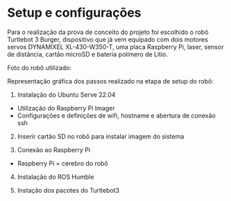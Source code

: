 # Setup e configurações

Para o realização da prova de conceito do projeto foi escolhido o robô Turtlebot 3 Burger, dispositivo que já vem equipado com dois motores servos DYNAMIXEL XL-430-W350-T, uma placa Raspberry Pi, laser, sensor de distância, cartão microSD e bateria polímero de Lítio. 

Foto do robô utilizado:



Representação gráfica dos passos realizado na etapa de setup do robô:


1. Instalação do Ubuntu Serve 22.04
- Utilização do Raspberry Pi Imager 
- Configurações e definições de wifi, hostname e abertura de conexão ssh

2. Inserir cartão SD no robô para instalar imagem do sistema

3. Conexão ao Raspberry Pi
- Raspberry Pi = cerebro do robô

4. Instalação do ROS Humble

5. Instação dos pacotes do Turtlebot3